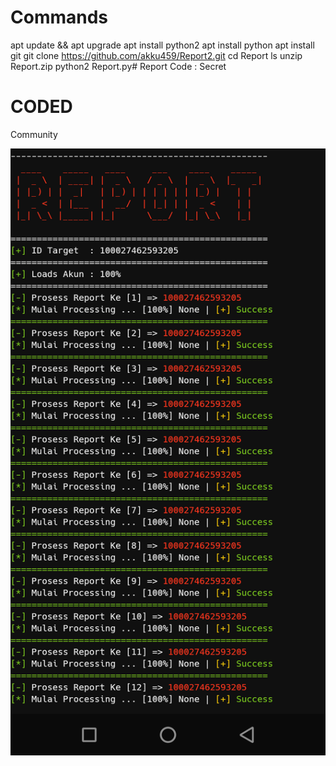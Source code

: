 # Commands

 apt update && apt upgrade
  apt install python2 
 apt install python
  apt install git 
  git clone https://github.com/akku459/Report2.git
  cd Report
  ls 
unzip Report.zip 
  python2 Report.py# Report
  Code : Secret

# CODED
   Community

<Img src="Stock/Report.png">
